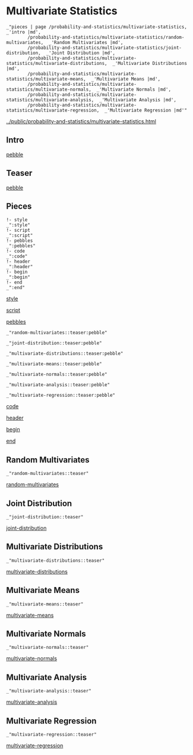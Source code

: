 # Multivariate Statistics

    _"pieces | page /probability-and-statistics/multivariate-statistics, _'intro |md',
            /probability-and-statistics/multivariate-statistics/random-multivariates,  _'Random Multivariates |md',
            /probability-and-statistics/multivariate-statistics/joint-distribution,  _'Joint Distribution |md',
            /probability-and-statistics/multivariate-statistics/multivariate-distributions,  _'Multivariate Distributions |md',
            /probability-and-statistics/multivariate-statistics/multivariate-means,  _'Multivariate Means |md',
            /probability-and-statistics/multivariate-statistics/multivariate-normals,  _'Multivariate Normals |md',
            /probability-and-statistics/multivariate-statistics/multivariate-analysis,  _'Multivariate Analysis |md',
            /probability-and-statistics/multivariate-statistics/multivariate-regression,  _'Multivariate Regression |md'"

[../public/probability-and-statistics/multivariate-statistics.html](# "save:")


## Intro

[pebble]()

## Teaser

[pebble]()

## Pieces

    !- style
    _":style"
    !- script
    _":script"
    !- pebbles
    _":pebbles"
    !- code
    _":code"
    !- header
    _":header"
    !- begin
    _":begin"
    !- end
    _":end"

[style]() 

[script]()

[pebbles]()

    _"random-multivariates::teaser:pebble"

    _"joint-distribution::teaser:pebble"

    _"multivariate-distributions::teaser:pebble"

    _"multivariate-means::teaser:pebble"

    _"multivariate-normals::teaser:pebble"

    _"multivariate-analysis::teaser:pebble"

    _"multivariate-regression::teaser:pebble"


[code]()



[header]()

[begin]()

[end]()

## Random Multivariates

    _"random-multivariates::teaser"


[random-multivariates](pages/probability-and-statistics_multivariate-statistics_random-multivariates.md "load:")

## Joint Distribution

    _"joint-distribution::teaser"


[joint-distribution](pages/probability-and-statistics_multivariate-statistics_joint-distribution.md "load:")

## Multivariate Distributions

    _"multivariate-distributions::teaser"


[multivariate-distributions](pages/probability-and-statistics_multivariate-statistics_multivariate-distributions.md "load:")

## Multivariate Means

    _"multivariate-means::teaser"


[multivariate-means](pages/probability-and-statistics_multivariate-statistics_multivariate-means.md "load:")

## Multivariate Normals

    _"multivariate-normals::teaser"


[multivariate-normals](pages/probability-and-statistics_multivariate-statistics_multivariate-normals.md "load:")

## Multivariate Analysis

    _"multivariate-analysis::teaser"


[multivariate-analysis](pages/probability-and-statistics_multivariate-statistics_multivariate-analysis.md "load:")

## Multivariate Regression

    _"multivariate-regression::teaser"


[multivariate-regression](pages/probability-and-statistics_multivariate-statistics_multivariate-regression.md "load:")